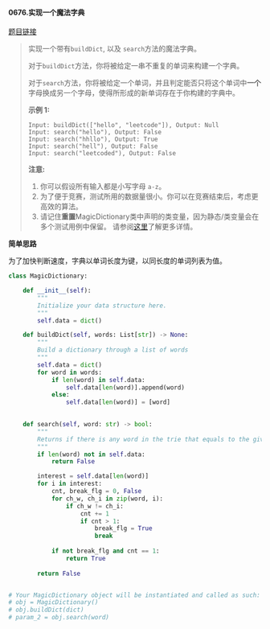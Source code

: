 #### 0676.实现一个魔法字典

[题目链接](https://leetcode-cn.com/problems/implement-magic-dictionary)

> 实现一个带有`buildDict`, 以及 `search`方法的魔法字典。
>
> 对于`buildDict`方法，你将被给定一串不重复的单词来构建一个字典。
>
> 对于`search`方法，你将被给定一个单词，并且判定能否只将这个单词中**一个**字母换成另一个字母，使得所形成的新单词存在于你构建的字典中。
>
> **示例 1:**
>
> ```
> Input: buildDict(["hello", "leetcode"]), Output: Null
> Input: search("hello"), Output: False
> Input: search("hhllo"), Output: True
> Input: search("hell"), Output: False
> Input: search("leetcoded"), Output: False
> ```
>
> **注意:**
>
> 1. 你可以假设所有输入都是小写字母 `a-z`。
> 2. 为了便于竞赛，测试所用的数据量很小。你可以在竞赛结束后，考虑更高效的算法。
> 3. 请记住**重置**MagicDictionary类中声明的类变量，因为静态/类变量会在多个测试用例中保留。 请参阅[这里](http://leetcode.com/faq/#different-output)了解更多详情。

**简单思路**

为了加快判断速度，字典以单词长度为键，以同长度的单词列表为值。

```python
class MagicDictionary:

    def __init__(self):
        """
        Initialize your data structure here.
        """
        self.data = dict()

    def buildDict(self, words: List[str]) -> None:
        """
        Build a dictionary through a list of words
        """
        self.data = dict()
        for word in words:
            if len(word) in self.data:
                self.data[len(word)].append(word)
            else:
                self.data[len(word)] = [word]
        

    def search(self, word: str) -> bool:
        """
        Returns if there is any word in the trie that equals to the given word after modifying exactly one character
        """
        if len(word) not in self.data:
            return False

        interest = self.data[len(word)]
        for i in interest:
            cnt, break_flg = 0, False
            for ch_w, ch_i in zip(word, i):
                if ch_w != ch_i:
                    cnt += 1
                    if cnt > 1:
                        break_flg = True
                        break
                        
            if not break_flg and cnt == 1:
                return True
        
        return False


# Your MagicDictionary object will be instantiated and called as such:
# obj = MagicDictionary()
# obj.buildDict(dict)
# param_2 = obj.search(word)
```

